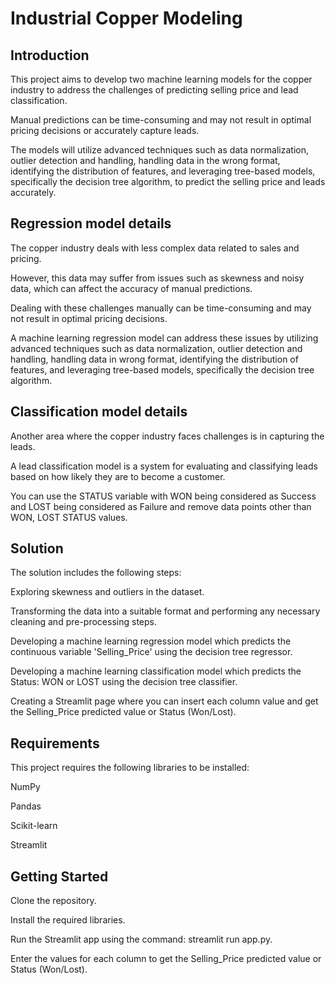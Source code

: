 # Industrial Copper Modeling

## Introduction

This project aims to develop two machine learning models for the copper industry to address the challenges of predicting selling price and lead classification.

Manual predictions can be time-consuming and may not result in optimal pricing decisions or accurately capture leads.

The models will utilize advanced techniques such as data normalization, outlier detection and handling, handling data in the wrong format, identifying the distribution of features, and leveraging tree-based models, specifically the decision tree algorithm, to predict the selling price and leads accurately.

## Regression model details

The copper industry deals with less complex data related to sales and pricing.

However, this data may suffer from issues such as skewness and noisy data, which can affect the accuracy of manual predictions.

Dealing with these challenges manually can be time-consuming and may not result in optimal pricing decisions.

A machine learning regression model can address these issues by utilizing advanced techniques such as data normalization, outlier detection and handling, handling data in wrong format, identifying the distribution of features, and leveraging tree-based models, specifically the decision tree algorithm.

## Classification model details

Another area where the copper industry faces challenges is in capturing the leads.

A lead classification model is a system for evaluating and classifying leads based on how likely they are to become a customer.

You can use the STATUS variable with WON being considered as Success and LOST being considered as Failure and remove data points other than WON, LOST STATUS values.

## Solution

The solution includes the following steps:

Exploring skewness and outliers in the dataset.

Transforming the data into a suitable format and performing any necessary cleaning and pre-processing steps.

Developing a machine learning regression model which predicts the continuous variable 'Selling_Price' using the decision tree regressor.

Developing a machine learning classification model which predicts the Status: WON or LOST using the decision tree classifier.

Creating a Streamlit page where you can insert each column value and get the Selling_Price predicted value or Status (Won/Lost).

## Requirements

This project requires the following libraries to be installed:

NumPy

Pandas

Scikit-learn

Streamlit

## Getting Started

Clone the repository.

Install the required libraries.

Run the Streamlit app using the command: streamlit run app.py.

Enter the values for each column to get the Selling_Price predicted value or Status (Won/Lost).
